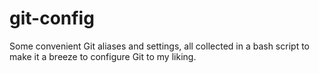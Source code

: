 # git-config

Some convenient Git aliases and settings, all collected in a bash script to make it a breeze to configure Git to my liking.